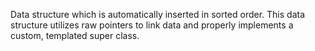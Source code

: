 Data structure which is automatically inserted in sorted order. This data structure utilizes raw pointers to link data and properly implements a custom, templated super class.

